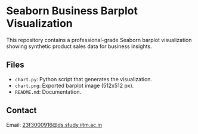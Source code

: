 # Seaborn Business Barplot Visualization

This repository contains a professional-grade Seaborn barplot visualization showing synthetic product sales data for business insights.

## Files
- `chart.py`: Python script that generates the visualization.
- `chart.png`: Exported barplot image (512x512 px).
- `README.md`: Documentation.

## Contact
Email: 23f3000916@ds.study.iitm.ac.in
